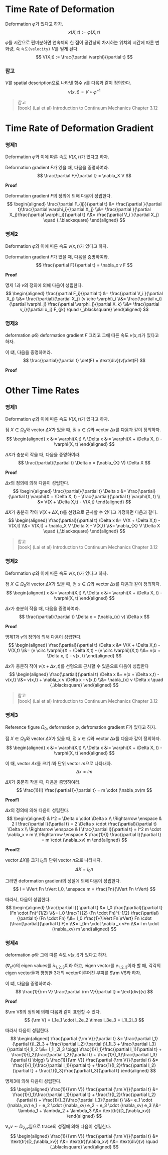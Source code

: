 # Time Rate of Deformation
Deformation $\varphi$가 있다고 하자.
$$ x(X,t) := \varphi(X,t) $$

$\varphi$를 시간으로 편미분하면 연속체의 한 점이 공간상의 차지하는 위치의 시간에 따른 변화량, 즉 `속도(velocity)` $V$를 얻게 된다.
$$ V(X,t) := \frac{\partial \varphi}{\partial t}  $$

### 참고
$V$를 spatial description으로 나타낸 함수 $v$를 다음과 같이 정의한다.
$$ v(x,t) = V \circ \varphi^{-1} $$


> 참고  
> [book] (Lai et al) Introduction to Continuum Mechanics Chapter 3.12

# Time Rate of Deformation Gradient
### 명제1
Deformation $\varphi$와 이에 따른 속도 $V(X,t)$가 있다고 하자.

Deformation gradient $F$가 있을 때, 다음을 증명하여라.
$$ \frac{\partial F}{\partial t} = \nabla_X V  $$

**Proof**

Deformation gradient $F$의 정의에 의해 다음이 성립한다.
$$ \begin{aligned} \frac{\partial F_{ij}}{\partial t} &=  \frac{\partial }{\partial t}\frac{\partial \varphi_i}{\partial X_j} \\&= \frac{\partial }{\partial X_j}\frac{\partial \varphi_i}{\partial t} \\&= \frac{\partial V_i }{\partial X_j} \quad {_\blacksquare} \end{aligned} $$

### 명제2
Deformation $\varphi$와 이에 따른 속도 $v(x,t)$가 있다고 하자.

Deformation gradient $F$가 있을 때, 다음을 증명하여라.
$$ \frac{\partial F}{\partial t} = \nabla_x v F $$

**Proof**

명제 1과 $v$의 정의에 의해 다음이 성립한다.
$$ \begin{aligned} \frac{\partial F_i}{\partial t} &= \frac{\partial V_i }{\partial X_j} \\&= \frac{\partial}{\partial X_j} (v \circ \varphi)_i \\&= \frac{\partial v_i}{\partial \varphi_j} \frac{\partial \varphi_j}{\partial X_k} \\&= \frac{\partial v_i}{\partial x_j} F_{jk} \quad {_\blacksquare} \end{aligned} $$

### 명제3
deformation $\varphi$와 deformation gradient $F$ 그리고 그에 따른 속도 $v(x,t)$가 있다고 하자.

이 떄, 다음을 증명하여라.
$$ \frac{\partial}{\partial t} \det(F) = \text{div}(v)\det(F) $$

**Proof**

# Other Time Rates

### 명제1
Deformation $\varphi$와 이에 따른 속도 $V(X,t)$가 있다고 하자.

점 $X \in \Omega_0$와 vector $\Delta X$가 있을 때, 점 $x \in \Omega$와 vector $\Delta x$를 다음과 같이 정의하자.
$$ \begin{aligned} x &:= \varphi(X,t) \\ \Delta x &:= \varphi(X + \Delta X, t) - \varphi(X, t) \end{aligned} $$

$\Delta X$가 충분히 작을 때, 다음을 증명하여라.
$$ \frac{\partial}{\partial t} \Delta x = (\nabla_{X} V) \Delta X $$

**Proof**

$\Delta x$의 정의에 의해 다음이 성립한다.
$$ \begin{aligned} \frac{\partial}{\partial t} \Delta x &= \frac{\partial}{\partial t} \varphi(X + \Delta X, t) - \frac{\partial}{\partial t} \varphi(X, t) \\ &= V(X + \Delta X,t) - V(X,t) \end{aligned} $$

$\Delta X$가 충분히 작아 $V(X + \Delta X,t)$를 선형으로 근사할 수 있다고 가정하면 다음과 같다.
$$ \begin{aligned} \frac{\partial}{\partial t} \Delta x &= V(X + \Delta X,t) - V(X,t) \\&= V(X,t) + \nabla_X V \Delta X - V(X,t) \\&= \nabla_{X} V \Delta X \quad {_\blacksquare} \end{aligned} $$

> 참고  
> [book] (Lai et al) Introduction to Continuum Mechanics Chapter 3.12

### 명제2
Deformation $\varphi$와 이에 따른 속도 $v(x,t)$가 있다고 하자.

점 $X \in \Omega_0$와 vector $\Delta X$가 있을 때, 점 $x \in \Omega$와 vector $\Delta x$를 다음과 같이 정의하자.
$$ \begin{aligned} x &:= \varphi(X,t) \\ \Delta x &:= \varphi(X + \Delta X, t) - \varphi(X, t) \end{aligned} $$

$\Delta x$가 충분히 작을 때, 다음을 증명하여라.
$$ \frac{\partial}{\partial t} \Delta x = (\nabla_{x} v) \Delta x $$

**Proof**

명제1과 $v$의 정의에 의해 다음이 성립한다.
$$ \begin{aligned} \frac{\partial}{\partial t} \Delta x &= V(X + \Delta X,t) - V(X,t) \\&= (v \circ \varphi)(X + \Delta X,t) - (v \circ \varphi)(X,t) \\&= v(x + \Delta x, t) - v(x, t)  \end{aligned} $$

$\Delta x$가 충분히 작아 $v(x + \Delta x,t)$를 선형으로 근사할 수 있음으로 다음이 성립한다
$$ \begin{aligned} \frac{\partial}{\partial t} \Delta x &= v(x + \Delta x,t) - v(x,t) \\&= v(x,t) + \nabla_x v \Delta x - v(x,t) \\&= \nabla_{x} v \Delta x \quad {_\blacksquare} \end{aligned} $$

> 참고  
> [book] (Lai et al) Introduction to Continuum Mechanics Chapter 3.12

### 명제3
Reference figure $\Omega_0$, deformation $\varphi$, defromation gradient $F$가 있다고 하자.

점 $X \in \Omega_0$와 vector $\Delta X$가 있을 때, 점 $x \in \Omega$와 vector $\Delta x$를 다음과 같이 정의하자.
$$ \begin{aligned} x &:= \varphi(X,t) \\ \Delta x &:= \varphi(X + \Delta X, t) - \varphi(X, t) \end{aligned} $$

이 때, vector $\Delta x$를 크기 $l$과 단위 vector $m$으로 나타내자.
$$ \Delta x = lm $$

 $\Delta X$가 충분히 작을 때, 다음을 증명하여라.
$$ \frac{1}{l} \frac{\partial l}{\partial t} = m \cdot (\nabla_xv)m $$

**Proof1**

$\Delta x$의 정의에 의해 다음이 성립한다. 
$$ \begin{aligned} & l^2 = \Delta x \cdot \Delta x \\ \Rightarrow \enspace & 2 l \frac{\partial l}{\partial t} = 2 \Delta x \cdot \frac{\partial}{\partial t} \Delta x \\ \Rightarrow \enspace & l \frac{\partial l}{\partial t} = l^2 m \cdot \nabla_x v m \\ \Rightarrow \enspace & \frac{1}{l} \frac{\partial l}{\partial t} = m \cdot (\nabla_xv) m  \end{aligned} $$

**Proof2**

vector $\Delta X$를 크기 $l_0$와 단위 vector $n$으로 나타내자.
$$ \Delta X = l_0n $$

그러면 deformation gradient의 성질에 의해 다음이 성립한다.
$$ l = \lVert Fn \rVert l_0, \enspace m = \frac{Fn}{\lVert Fn \rVert} $$

따라서, 다음이 성립한다.
$$ \begin{aligned} \frac{\partial l}{ \partial t} &= l_0 \frac{\partial}{\partial t} (Fn \cdot Fn)^{1/2} \\&= l_0 \frac{1}{2} (Fn \cdot Fn)^{-1/2} \frac{\partial}{\partial t} (Fn \cdot Fn) \\&= l_0 \frac{1}{\lVert Fn \rVert} Fn \cdot (\frac{\partial}{\partial t} F)n \\&= l_0m \cdot \nabla _x vFn \\&= l m \cdot (\nabla_xv) m \end{aligned} $$

### 명제4
deformation $\varphi$와 그에 따른 속도 $v(x,t)$가 있다고 하자.



$(\nabla_xv)$의 eigen values를 $\lambda_{1,2,3}$이라 하고, eigen vector를 $e_{1,2,3}$이라 할 때, 각각의 eigen vector들과 평행한 3개의 vector이루어진 부피를 $\rm V$라 하자.

이 떄, 다음을 증명하여라.
$$ \frac{1}{\rm V} \frac{\partial \rm V}{\partial t} = \text{div}(v) $$

**Proof**

$\rm V$의 정의에 의해 다음과 같이 표현할 수 있다.
$$ {\rm V} = l_1e_1 \cdot l_2e_2 \times l_3e_3 = l_1l_2l_3 $$

따라서 다음이 성립한다.
$$ \begin{aligned} \frac{\partial {\rm V}}{\partial t} &= \frac{\partial l_1}{\partial t}l_2l_3 + \frac{\partial l_2}{\partial t}l_1l_3 + \frac{\partial l_3}{\partial t}l_1l_2 \\&= l_1l_2l_3 \bigg( \frac{1}{l_1}\frac{\partial l_1}{\partial t} + \frac{1}{l_2}\frac{\partial l_2}{\partial t} + \frac{1}{l_3}\frac{\partial l_3}{\partial t} \bigg) \\ \frac{1}{{\rm V}} \frac{\partial {\rm V}}{\partial t} &= \frac{1}{l_1}\frac{\partial l_1}{\partial t} + \frac{1}{l_2}\frac{\partial l_2}{\partial t} + \frac{1}{l_3}\frac{\partial l_3}{\partial t} \end{aligned} $$

명제3에 의해 다음이 성립한다.
$$ \begin{aligned} \frac{1}{{\rm V}} \frac{\partial {\rm V}}{\partial t} &= \frac{1}{l_1}\frac{\partial l_1}{\partial t} + \frac{1}{l_2}\frac{\partial l_2}{\partial t} + \frac{1}{l_3}\frac{\partial l_3}{\partial t} \\&= e_1 \cdot (\nabla_xv) e_1 + e_2 \cdot (\nabla_xv) e_2 + e_3 \cdot (\nabla_xv) e_3 \\&= \lambda_1 + \lambda_2 + \lambda_3 \\&= \text{tr}(D_{\nabla_xv}) \end{aligned} $$

$\nabla_xv \sim D_{\nabla_xv}$임으로 trace의 성질에 의해 다음이 성립한다.
$$ \begin{aligned} \frac{1}{{\rm V}} \frac{\partial {\rm V}}{\partial t} &= \text{tr}(D_{\nabla_xv}) \\&= \text{tr}(\nabla_xv) \\&= \text{div}(v) \quad {_\blacksquare} \end{aligned} $$



